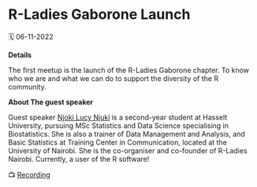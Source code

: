 
# R-Ladies Gaborone Launch

🗓 06-11-2022

**Details**

The first meetup is the launch of the R-Ladies Gaborone chapter. To know who we are and what we can do to support the diversity of the R community.

**About The guest speaker** 

Guest speaker [Njoki Lucy Njuki](https://twitter.com/lucy_njokinjuki) is a second-year student at Hasselt University, pursuing MSc Statistics and Data Science specialising in Biostatistics. She is also a trainer of Data Management and Analysis, and Basic Statistics at Training Center in Communication, located at the University of Nairobi. She is the co-organiser and co-founder of R-Ladies Nairobi. Currently, a user of the R software!

📺 [Recording](https://www.youtube.com/watch?v=8Di33E2jBJM&t=131s)
